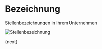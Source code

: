 <!-- add-breadcrumbs -->
# Bezeichnung


Stellenbezeichnungen in Ihrem Unternehmen

<img class="screenshot" alt="Stellenbezeichnung" src="{{docs_base_url}}/v13/assets/img/human-resources/designation.png">

{next}
